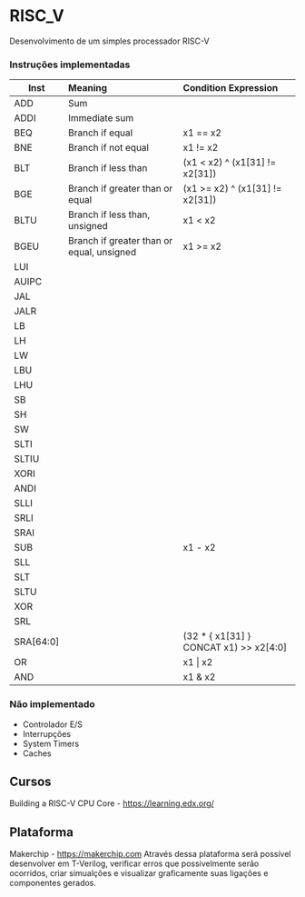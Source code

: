 # RISC_V
Desenvolvimento de um simples processador RISC-V

### Instruções implementadas
| Inst  | Meaning                                   | Condition Expression             |
| ----- |:------------------------------------------|:---------------------------------|
|ADD    | Sum                                       |                                  |
|ADDI   | Immediate sum                             |                                  |
|BEQ    | Branch if equal                           | x1 == x2                         |
|BNE    | Branch if not equal                       | x1 != x2                         |
|BLT    | Branch if less than                       | (x1 < x2) ^ (x1[31] != x2[31])   |
|BGE    | Branch if greater than or equal           |  (x1 >= x2) ^ (x1[31] != x2[31]) |
|BLTU   | Branch if less than, unsigned             | x1 < x2                          |
|BGEU   | Branch if greater than or equal, unsigned | x1 >= x2                         |
|LUI|||
|AUIPC||
|JAL|||
|JALR|||
|LB|||
|LH||
|LW||
|LBU||
|LHU||
|SB||
|SH||
|SW||
|SLTI||
|SLTIU||
|XORI||
|ANDI||
|SLLI||
|SRLI||
|SRAI||
|SUB|| x1 - x2|
|SLL||
|SLT||
|SLTU||
|XOR||
|SRL||
|SRA[64:0]| | (32 * { x1[31] } CONCAT x1) >> x2[4:0]|
|OR| | x1 \| x2|
|AND|| x1 & x2|

### Não implementado
  *  Controlador E/S
  *  Interrupções
  *  System Timers
  *  Caches

## Cursos 
  Building a RISC-V CPU Core - https://learning.edx.org/
  
## Plataforma 
  Makerchip - https://makerchip.com
  Através dessa plataforma será possível desenvolver em T-Verilog, verificar erros que possivelmente serão ocorridos, criar simualções e visualizar graficamente suas ligações e componentes gerados.
